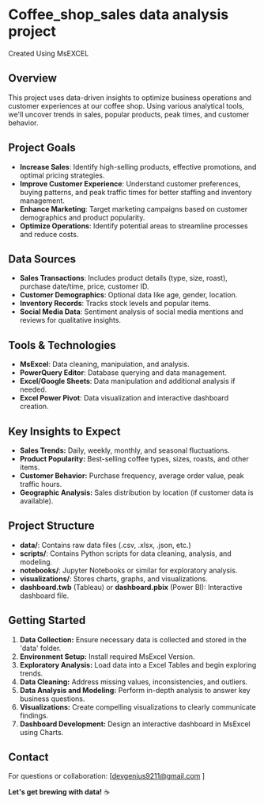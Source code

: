 # Coffee_shop_sales data analysis project

Created Using MsEXCEL 

## Overview

This project uses data-driven insights to optimize business operations and customer experiences at our coffee shop. Using various analytical tools, we'll uncover trends in sales, popular products, peak times, and customer behavior.

## Project Goals

* **Increase Sales**:  Identify high-selling products, effective promotions, and optimal pricing strategies.
* **Improve Customer Experience**: Understand customer preferences, buying patterns, and peak traffic times for better staffing and inventory management.
* **Enhance Marketing**: Target marketing campaigns based on customer demographics and product popularity.
* **Optimize Operations**: Identify potential areas to streamline processes and reduce costs.

## Data Sources

* **Sales Transactions**: Includes product details (type, size, roast), purchase date/time, price, customer ID.
* **Customer Demographics**: Optional data like age, gender, location.
* **Inventory Records**: Tracks stock levels and popular items.
* **Social Media Data**: Sentiment analysis of social media mentions and reviews for qualitative insights.

## Tools & Technologies

* **MsExcel**: Data cleaning, manipulation, and analysis.
* **PowerQuery Editor**: Database querying and data management.
* **Excel/Google Sheets**: Data manipulation and additional analysis if needed.
* **Excel Power Pivot**: Data visualization and interactive dashboard creation.

## Key Insights to Expect

* **Sales Trends:** Daily, weekly, monthly, and seasonal fluctuations.
* **Product Popularity:** Best-selling coffee types, sizes, roasts, and other items.
* **Customer Behavior:** Purchase frequency, average order value, peak traffic hours.
* **Geographic Analysis:**  Sales distribution by location (if customer data is available).

## Project Structure

* **data/**: Contains raw data files (.csv, .xlsx, .json, etc.)
* **scripts/**: Contains Python scripts for data cleaning, analysis, and modeling.
* **notebooks/**: Jupyter Notebooks or similar for exploratory analysis.
* **visualizations/**: Stores charts, graphs, and visualizations.
* **dashboard.twb** (Tableau) or **dashboard.pbix** (Power BI):  Interactive dashboard file.

## Getting Started

1. **Data Collection:** Ensure necessary data is collected and stored in the 'data' folder.
2. **Environment Setup:** Install required MsExcel Version.
3. **Exploratory Analysis:** Load data into a Excel Tables and begin exploring trends.
4. **Data Cleaning:** Address missing values, inconsistencies, and outliers.
5. **Data Analysis and Modeling:** Perform in-depth analysis to answer key business questions.
6. **Visualizations:** Create compelling visualizations to clearly communicate findings.
7. **Dashboard Development:** Design an interactive dashboard in MsExcel using Charts.

## Contact

For questions or collaboration: [devgenius9211@gmail.com ] 

**Let's get brewing with data!** ☕️ 
